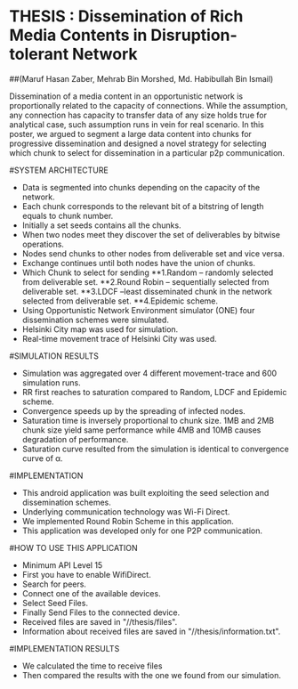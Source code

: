 # THESIS : Dissemination of Rich Media Contents in Disruption-tolerant Network
##(Maruf Hasan Zaber, Mehrab Bin Morshed, Md. Habibullah Bin Ismail)

Dissemination of a media content in an opportunistic network is proportionally related to the capacity of connections. 
While the assumption, any connection has capacity to transfer data of any size holds true for analytical case, 
such assumption runs in vein for real scenario. In this poster, we argued to segment a large data content into chunks for progressive dissemination 
and designed a novel strategy for selecting which chunk to select for dissemination in a particular p2p communication.

#SYSTEM ARCHITECTURE
* Data is segmented into chunks depending on the capacity of the network.
* Each chunk corresponds to the relevant bit   of a bitstring of length equals to chunk number.
* Initially a set seeds  contains all the chunks.
* When two nodes meet they discover the set of deliverables by bitwise operations.
* Nodes send chunks to other nodes from deliverable set and vice versa.
* Exchange continues until both nodes have the union of chunks.
* Which Chunk to select for sending
	**1.Random –  randomly selected from deliverable set. 
	**2.Round Robin – sequentially selected from deliverable set.
	**3.LDCF –least disseminated chunk in the network selected from deliverable set.
	**4.Epidemic scheme.
* Using Opportunistic Network Environment simulator (ONE) four dissemination schemes were simulated.
* Helsinki City map was used for simulation. 
* Real-time movement trace of Helsinki City was used.

#SIMULATION RESULTS
* Simulation was aggregated over 4 different movement-trace and 600 simulation runs.
* RR first reaches to saturation compared to Random, LDCF and Epidemic scheme.
* Convergence speeds up by the spreading of infected  nodes.
* Saturation time is inversely proportional to chunk size. 1MB and 2MB chunk size yield same performance while 4MB and 10MB causes degradation of performance.
* Saturation curve resulted from the simulation is identical to convergence curve of α.

#IMPLEMENTATION

* This android application was built exploiting the seed selection and dissemination schemes.
* Underlying communication technology was Wi-Fi Direct.
* We implemented Round Robin Scheme in this application.
* This application was developed only for one P2P communication.

#HOW TO USE THIS APPLICATION

* Minimum API Level 15
* First you have to enable WifiDirect.
* Search for peers. 
* Connect one of the available devices.
* Select Seed Files.
* Finally Send Files to the connected device.
* Received files are saved in "//thesis/files".
* Information about received files are saved in "//thesis/information.txt".

#IMPLEMENTATION RESULTS

* We calculated the time to receive files
* Then compared the results with the one we found from our simulation.



 






